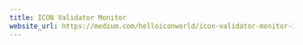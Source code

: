 ```yaml
---
title: ICON Validator Monitor
website_url: https://medium.com/helloiconworld/icon-validator-monitor-194cb29b76f8
---
```

